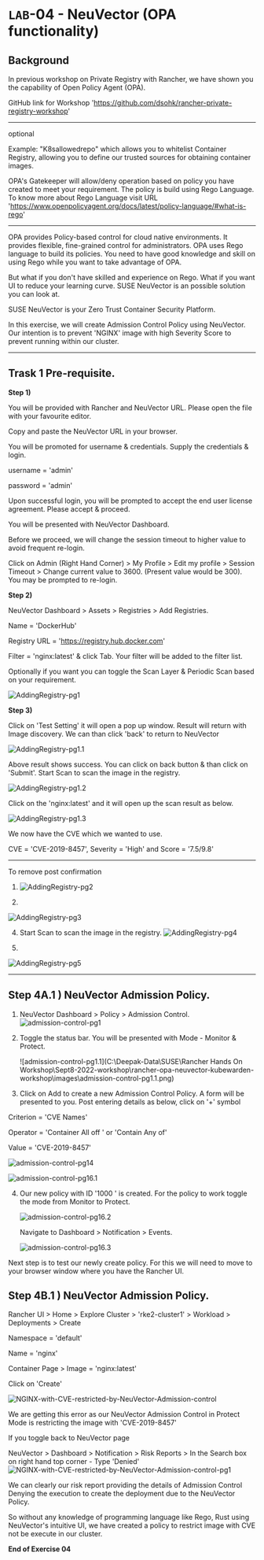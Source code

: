 # `LAB`-04 - NeuVector (OPA functionality) 

## Background 

In previous workshop on Private Registry with Rancher, we have shown you the capability of Open Policy Agent (OPA).

GitHub link for Workshop 'https://github.com/dsohk/rancher-private-registry-workshop'

------------------------------------------------------------------------------------------

optional

Example: "K8sallowedrepo" which allows you to whitelist Container Registry,  allowing you to define our trusted sources for obtaining container images. 

OPA's Gatekeeper will allow/deny operation based on policy you have created to meet your requirement. The policy is build using Rego Language.  To know more about Rego Language visit URL 'https://www.openpolicyagent.org/docs/latest/policy-language/#what-is-rego'

----------------------------------------------------------------

OPA provides Policy-based control for cloud native environments. It provides flexible, fine-grained control for administrators. OPA uses Rego language to build its policies. You need to have good knowledge and skill on using Rego while you want to take advantage of OPA.  

But what if you don't have skilled and experience on Rego.  What if you want UI to reduce your learning curve. SUSE NeuVector is an possible solution you can look at. 

SUSE NeuVector is your Zero Trust Container Security Platform. 

In this exercise, we will create Admission Control Policy using NeuVector. Our intention is to prevent 'NGINX' image with high Severity Score to prevent running within our cluster. 

-----------------------------------------------------------------------------------------------------------------------------------------------------------------------------------

## Trask 1 Pre-requisite. 

**Step 1)** 

You will be provided with Rancher and NeuVector URL. Please open the file with your favourite editor. 

Copy and paste the NeuVector URL in your browser. 

You will be promoted for username & credentials. Supply the credentials & login.

username = 'admin'

password = 'admin'

Upon successful login, you will be prompted to accept the end user license agreement. Please accept & proceed. 

You will be presented with NeuVector Dashboard. 

Before we proceed, we will change the session timeout to higher value to avoid frequent re-login. 

Click on Admin (Right Hand Corner) > My Profile > Edit my profile > Session Timeout > Change current value to 3600. (Present value would be 300). You may be prompted to re-login.

**Step 2)**

NeuVector Dashboard > Assets > Registries  > Add Registries. 

Name = 'DockerHub'

Registry URL = 'https://registry.hub.docker.com'

Filter = 'nginx:latest' & click Tab. Your filter will be added to the filter list.

Optionally if you want you can toggle the Scan Layer & Periodic Scan based on your requirement. 

![AddingRegistry-pg1](../images/AddingRegistry-pg1.PNG)

**Step 3)**

Click on 'Test Setting' it will open a pop up window. Result will return with Image discovery. We can than click 'back' to return to NeuVector 

![AddingRegistry-pg1.1](../images/AddingRegistry-pg1.1.PNG)



Above result shows success. You can click on back button & than click on 'Submit'. Start Scan to scan the image in the registry.

![AddingRegistry-pg1.2](../images/AddingRegistry-pg1.2.PNG)



Click on the 'nginx:latest' and it will open up the scan result as below. 

![AddingRegistry-pg1.3](../images/AddingRegistry-pg1.3.PNG)

We now have the CVE which we wanted to use. 

CVE = 'CVE-2019-8457', Severity = 'High' and Score = '7.5/9.8' 



--------------------------------------

To remove post confirmation

1. ![AddingRegistry-pg2](../images/AddingRegistry-pg2.PNG)

2. 

   ![AddingRegistry-pg3](../images/AddingRegistry-pg3.PNG)

   4. Start Scan to scan the image in the registry.
      ![AddingRegistry-pg4](../images/AddingRegistry-pg4.PNG)

3. 

   ![AddingRegistry-pg5](../images/AddingRegistry-pg5.PNG)

-----------



## Step 4A.1 ) NeuVector Admission Policy.  

1. NeuVector Dashboard > Policy > Admission Control.![admission-control-pg1](../images/admission-control-pg1-1662391820906-2.png)

2. Toggle the status bar. You will be presented with Mode - Monitor & Protect. 

   ![admission-control-pg1.1](C:\Deepak-Data\SUSE\Rancher Hands On Workshop\Sept8-2022-workshop\rancher-opa-neuvector-kubewarden-workshop\images\admission-control-pg1.1.png)

3. Click on Add to create a new Admission Control Policy. A form will be presented to you. Post entering details as below, click on '+' symbol

Criterion = 'CVE Names'

Operator = 'Container All off ' or 'Contain Any of'

Value = 'CVE-2019-8457'

![admission-control-pg14](../images/admission-control-pg14.PNG)

![admission-control-pg16.1](../images/admission-control-pg16.1.PNG)

4. Our new policy with ID '1000 ' is created. For the policy to work toggle the mode from Monitor to Protect. 

   ![admission-control-pg16.2](../images/admission-control-pg16.2.PNG)

   Navigate to Dashboard > Notification > Events.  

   ![admission-control-pg16.3](../images/admission-control-pg16.3.PNG)

Next step is to test our newly create policy. For this we will need to move to your browser window where you have the Rancher UI.   

## Step 4B.1 ) NeuVector Admission Policy.  

Rancher UI > Home > Explore Cluster > 'rke2-cluster1' > Workload > Deployments > Create 

Namespace = 'default'

Name = 'nginx'

Container Page > Image = 'nginx:latest' 

Click on 'Create'

![NGINX-with-CVE-restricted-by-NeuVector-Admission-control](../images/NGINX-with-CVE-restricted-by-NeuVector-Admission-control.PNG)

We are getting this error as our NeuVector Admission Control in Protect Mode is restricting the image with 'CVE-2019-8457'

If you toggle back to NeuVector page

NeuVector > Dashboard > Notification > Risk Reports > In the Search box on right hand top corner - Type 'Denied'  ![NGINX-with-CVE-restricted-by-NeuVector-Admission-control-pg1](../images/NGINX-with-CVE-restricted-by-NeuVector-Admission-control-pg1-1662397373557-22.png)

We can clearly our risk report providing the details of Admission Control Denying the execution to create the deployment due to the NeuVector Policy. 

So without any knowledge of programming language like Rego, Rust using NeuVector's intuitive UI, we have created a policy to restrict image with CVE not be execute in our cluster. 

**End of Exercise 04**

 

